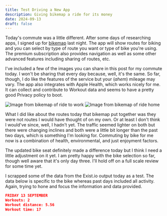 ```yaml
---
title: Test Driving a New App
description: Giving bikemap a ride for its money
date: 2024-09-13
draft: false
---
```

Today's commute was a little different. After some days of researching apps, I signed up for [bikemap](https://bikemap.net) last night. The app will show routes for biking and you can select by type of route you want or type of bike you're using. The premium subscription also provides navigation as well as some other advanced features including sharing of routes, etc.

I've included a few of the images you can share in this post for my commute today. I won't be sharing that every day because, well, it's the same. So far, though, I do like the features of the service but your (*ahem*) mileage may vary. The app also integrates with Apple Health, which works nicely for me. It can collect and contribute to Workout data and seems to have a pretty good Privacy policy to boot.

![Image from bikemap of ride to work](images/wcommute913.png) ![Image from bikemap of ride home](images/hcommute913.png)

What I did like about the routes today that bikemap put together was they were not routes I would have thought of on my own. Or at least I don't think I would've since, well, I hadn't yet. The traffic seemed lighter on both but there were changing inclines and both were a little bit longer than the past two days, which is something I'm looking for. Commuting by bike for me now is a combination of health, environmental, and just enjoyment factors.

The updated bike seat definitely made a difference today but I think I need a little adjustment on it yet. I am pretty happy with the bike selection so far, though well aware that it's only day three. I'll hold off on a full scale review for some time yet.

I scrapped some of the data from the Exist.io output today as a test. The data below is specific to the bike whereas past days included all activity. Again, trying to hone and focus the information and data provided.

```json
FRIDAY 13 SEPTEMBER
Workouts: 2
Workout distance: 5.56
Workout time: 17
```

